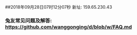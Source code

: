 ##2018年09月28日07时12分07秒 新址: 159.65.230.43
### 兔友常见问题及解答: https://github.com/wanggonging/d/blob/w/FAQ.md
